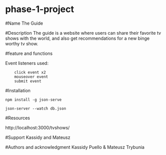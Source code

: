 # phase-1-project

#Name
The Guide

#Description
The guide is a website where users can share their favorite tv shows with the world, and also get recommendations for a new binge worthy tv show.

#feature and functions 

Event listeners used:

        click event x2
        mouseover event 
        submit event

#Installation

```
npm install -g json-serve

json-server --watch db.json

```

#Resources 

http://localhost:3000/tvshows/

#Support
Kassidy and Mateusz

#Authors and acknowledgment
Kassidy Puello & Mateusz Trybunia 
